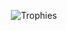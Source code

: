<p align="center">
<img src="https://github-profile-trophy.vercel.app/?username=ShanliAlefkhani&theme=onedark&margin-w=12&margin-h=10&column=7&no-frame=true" alt="Trophies" />
</p>

<!--[![Visits Badge](https://badges.pufler.dev/visits/ShanliAlefkhani/ShanliAlefkhani)]()-->

<!--
**ShanliAlefkhani/ShanliAlefkhani** is a ✨ _special_ ✨ repository because its `README.md` (this file) appears on your GitHub profile.

Here are some ideas to get you started:

- 🔭 I’m currently working on ...
- 🌱 I’m currently learning ...
- 👯 I’m looking to collaborate on ...
- 🤔 I’m looking for help with ...
- 💬 Ask me about ...
- 📫 How to reach me: ...
- 😄 Pronouns: ...
- ⚡ Fun fact: ...
-->
